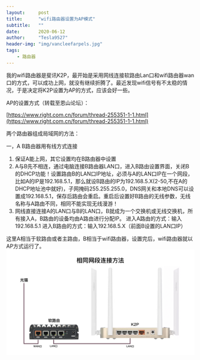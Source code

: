 ```yaml
---
layout:     post
title:      "wifi路由器设置为AP模式"
subtitle:   ""
date:       2020-06-12
author:     "Tesla9527"
header-img: "img/vancleefarpels.jpg"
tags:
    - 路由器
---
```


我的wifi路由器是斐讯K2P，最开始是采用网线连接软路由Lan口和wifi路由器wan口的方式，可以成功上网，就没有继续折腾了。最近发现wifi信号有不太稳的情况，于是决定将K2P设置为AP的方式，应该会好一些。

AP的设置方式（转载至恩山论坛）：

[https://www.right.com.cn/forum/thread-255351-1-1.html](https://www.right.com.cn/forum/thread-255351-1-1.html)

两个路由器组成局域网的方法：

一，A B路由器用有线方式连接
1. 保证A能上网，其它设置均在B路由器中设置
2. A与B先不相连，通过电脑连接B路由器LAN口，进入B路由设置界面，关闭B的DHCP功能！设置路由B的LAN口IP地址，必须与A的LAN口IP在一个网段，比如A的IP是192.168.5.1，那么就设B路由的IP为192.168.5.X(2-50,不在A的DHCP地址池中就好)，子网掩码255.255.255.0，DNS网关和本地DNS可以设置成192.168.5.1，保存后路由会重启。重启后设置好B路由的无线参数，无线名称与A路由不同，相同不能实现无线漫游！       
3. 网线直接连接A的LAN口与B的LAN口，B就成为一个交换机或无线交换机，所有接入A，B路由的设备均由A路由进行分配IP。
进入A路由的方式：输入192.168.5.1
进入B路由的方式：输入192.168.5.X（前面B设置的LAN口IP）

这里A相当于软路由或者主路由，B相当于wifi路由器，设置完后，wifi路由器就以AP方式运行了。
![img](/img/in-post/openwrt/ap.jpg)

